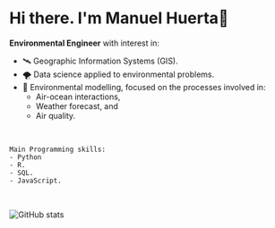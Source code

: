 # Hi there. I'm Manuel Huerta👋

**Environmental Engineer** with interest in:

- 🛰 Geographic Information Systems (GIS).
- 🌪 Data science applied to environmental problems.
- 🌊 Environmental modelling, focused on the processes involved in:
    + Air-ocean interactions,
    + Weather forecast, and 
    + Air quality.

<br />

```
Main Programming skills:
- Python
- R.
- SQL.
- JavaScript.
```
<br />

![GitHub stats](https://github-readme-stats.vercel.app/api?username=maniconaji&show_icons=true&theme=gruvbox&count_private=true) 

<!--
**maniconaji/maniconaji** is a ✨ _special_ ✨ repository because its `README.md` (this file) appears on your GitHub profile.

Here are some ideas to get you started:

- 🔭 I’m currently working on ...
- 👯 I’m looking to collaborate on ...
- 🤔 I’m looking for help with ...
- 💬 Ask me about ...
- 📫 How to reach me: ...
- 😄 Pronouns: ...
- 
--> 
